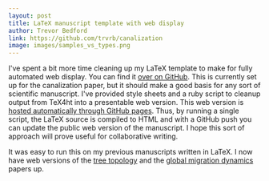 ```yaml
---
layout: post
title: LaTeX manuscript template with web display
author: Trevor Bedford
link: https://github.com/trvrb/canalization
image: images/samples_vs_types.png
---
```


I've spent a bit more time cleaning up my LaTeX template to make for fully automated web display.  You can find it [over on GitHub](https://github.com/trvrb/canalization). This is currently set up for the canalization paper, but it should make a good basis for any sort of scientific manuscript.  I've provided style sheets and a ruby script to cleanup output from TeX4ht into a presentable web version.  This web version is [hosted automatically through GitHub pages](http://trvrb.github.com/canalization/).  Thus, by running a single script, the LaTeX source is compiled to HTML and with a GitHub push you can update the public web version of the manuscript.  I hope this sort of approach will prove useful for collaborative writing.  

It was easy to run this on my previous manuscripts written in LaTeX.  I now have web versions of the [tree topology](/tree_topology/) and the [global migration dynamics](/migration_dynamics/) papers up.

